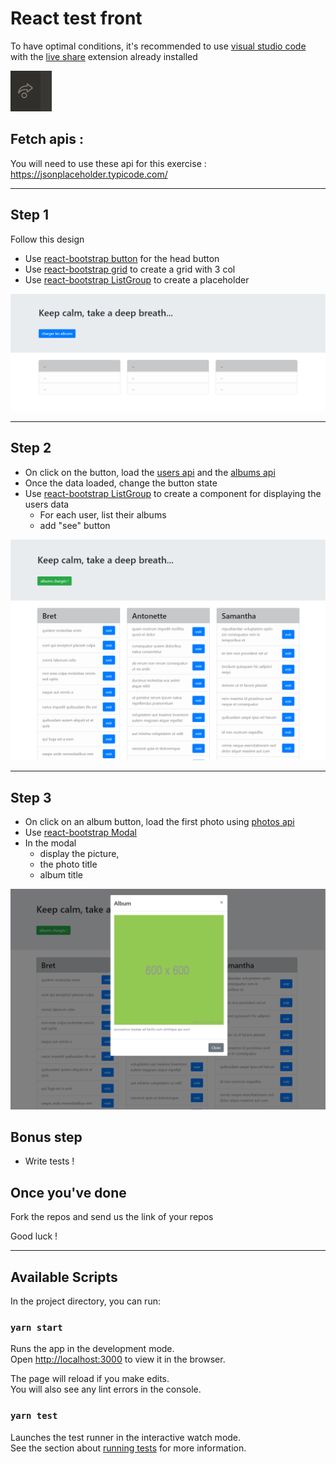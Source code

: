 # React test front

To have optimal conditions, it's recommended to use [visual studio code](https://code.visualstudio.com/) with the [live share](https://marketplace.visualstudio.com/items?itemName=MS-vsliveshare.vsliveshare) extension already installed  

![Image 1](/docs/liveshare.PNG?raw=true)

## Fetch apis : 
You will need to use these api for this exercise : https://jsonplaceholder.typicode.com/

---
## Step 1

Follow this design
* Use [react-bootstrap button](https://react-bootstrap.github.io/components/buttons/) for the head button
* Use [react-bootstrap grid](https://react-bootstrap.github.io/layout/grid/) to create a grid with 3 col
* Use [react-bootstrap ListGroup](https://react-bootstrap.github.io/components/listgroup/) to create a placeholder


[![Image 1](/docs/screen_step_1.PNG?raw=true)](/docs/screen_step_1.PNG?raw=true)

---

## Step 2  

* On click on the button, load the [users api](https://jsonplaceholder.typicode.com/users) and the [albums api](https://jsonplaceholder.typicode.com/albums)  
* Once the data loaded, change the button state  
* Use [react-bootstrap ListGroup](https://react-bootstrap.github.io/components/listgroup/) to create a component for displaying the users data  
  * For each user, list their albums  
  * add "see" button

[![Image 2](/docs/screen_step_2.PNG?raw=true)](/docs/screen_step_2.PNG?raw=true)

---

## Step 3  

* On click on an album button, load the first photo using [photos api](https://jsonplaceholder.typicode.com/albums/1/photos)
* Use [react-bootstrap Modal](https://react-bootstrap.github.io/modal)
* In the modal
  * display the picture, 
  * the photo title 
  * album title

[![Image 3](/docs/screen_step_3.PNG?raw=true)](/docs/screen_step_3.PNG?raw=true)

## Bonus step  

* Write tests !  

## Once you've done  

Fork the repos and send us the link of your repos

Good luck !

---  

## Available Scripts

In the project directory, you can run:

### `yarn start`

Runs the app in the development mode.\
Open [http://localhost:3000](http://localhost:3000) to view it in the browser.

The page will reload if you make edits.\
You will also see any lint errors in the console.

### `yarn test`

Launches the test runner in the interactive watch mode.\
See the section about [running tests](https://facebook.github.io/create-react-app/docs/running-tests) for more information.
